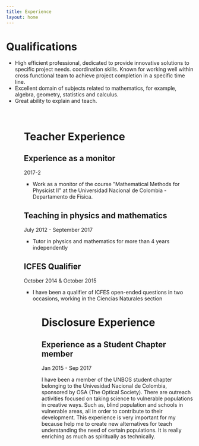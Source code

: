 ```yaml
---
title: Experience
layout: home
---
```


<h1>Qualifications</h1>  

<ul>  
<li> High efficient professional, dedicated to provide innovative solutions to specific project needs. coordination skills. Known for working well  within cross functional team to achieve project completion in a specific time line.
<li> Excellent domain of subjects related to mathematics, for example, algebra, geometry, statistics and calculus.</li>  
<li> Great ability to explain and teach.</li> 
<ul>
<p><br>
<h1>Teacher Experience</h1>

<h2>Experience as a monitor</h2>     2017-2 <br>
<ul>
  <li> Work as a monitor of the course "Mathematical Methods for Physicist II" at the Universidad Nacional de Colombia - Departamento de Física.
</ul>

<h2> Teaching in physics and mathematics</h2> July 2012 - September 2017 <br>
<ul>
 <li> Tutor in physics and mathematics for more than 4 years independently</li> 
</ul>

<h2>ICFES Qualifier</h2>   October 2014 & October 2015  <br>
<ul>
 <li> I have been a qualifier of ICFES open-ended questions in two occasions, working in the Ciencias Naturales section</li>
<ul>  


<h1>Disclosure Experience</h1>
<h2>Experience as a Student Chapter member</h2>   Jan 2015 - Sep 2017

I have been a member of the UNBOS student chapter belonging to the Univesidad Nacional de Colombia, sponsored by OSA (The Optical Society). There are outreach activities focused on taking science to vulnerable populations in creative ways. Such as, blind population and schools in vulnerable areas, all in order to contribute to their development. This experience is very important for my because help me to create new alternatives for teach understanding the need of certain populations. It is really enriching as much as spiritually as technically.   


